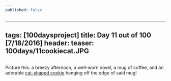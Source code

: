 ```yaml
---
published: false
---
```

---
tags: [100daysproject]
title: Day 11 out of 100 [7/18/2016]
header:
  teaser: 100days/11cookiecat.JPG
---

<img src="{{ site.url }}{{ site.baseurl }}/images/100days/11cookiecat.JPG" alt="">


Picture this: a breezy afternoon, a well-worn novel, a mug of coffee, and an adorable <a href="http://www.ebay.co.uk/itm/NEKO-Lovely-Cat-Cup-Cookies-Sweet-Soft-Tea-Time-hanging-fun-Biscuits-Snack-h85-/272118384855?hash=item3f5b8508d7:g:W44AAOSwB4NWvgUc" target="_blank">cat-shaped cookie</a> hanging off the edge of said mug!

